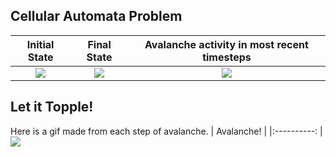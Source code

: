 ## Cellular Automata Problem

|        Initial State   | Final State |  Avalanche activity in most recent timesteps  |
|:----------:|:-------------:|:-------------: |
|![](/cphy_problems/cellular_automata/figs/frame0000.png)|![](/cphy_problems/cellular_automata/figs/frame0498.png)| ![](/cphy_problems/cellular_automata/figs/Figure_3.png)

## Let it Topple!
Here is a gif made from each step of avalanche.
|        Avalanche! |
|:----------: |
![](/cphy_problems/cellular_automata/figs/avalanche_gif.gif)